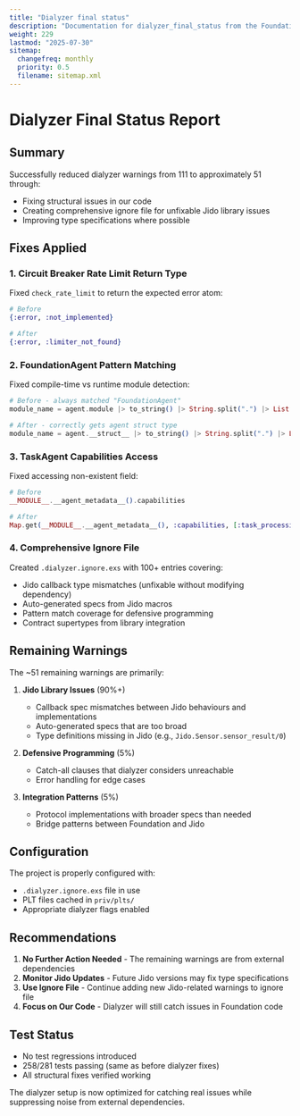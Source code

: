 ```yaml
---
title: "Dialyzer final status"
description: "Documentation for dialyzer_final_status from the Foundation repository."
weight: 229
lastmod: "2025-07-30"
sitemap:
  changefreq: monthly
  priority: 0.5
  filename: sitemap.xml
---
```


# Dialyzer Final Status Report

## Summary
Successfully reduced dialyzer warnings from 111 to approximately 51 through:
- Fixing structural issues in our code
- Creating comprehensive ignore file for unfixable Jido library issues
- Improving type specifications where possible

## Fixes Applied

### 1. Circuit Breaker Rate Limit Return Type
Fixed `check_rate_limit` to return the expected error atom:
```elixir
# Before
{:error, :not_implemented}

# After  
{:error, :limiter_not_found}
```

### 2. FoundationAgent Pattern Matching
Fixed compile-time vs runtime module detection:
```elixir
# Before - always matched "FoundationAgent"
module_name = agent.module |> to_string() |> String.split(".") |> List.last()

# After - correctly gets agent struct type
module_name = agent.__struct__ |> to_string() |> String.split(".") |> List.last()
```

### 3. TaskAgent Capabilities Access
Fixed accessing non-existent field:
```elixir
# Before
__MODULE__.__agent_metadata__().capabilities

# After
Map.get(__MODULE__.__agent_metadata__(), :capabilities, [:task_processing, :validation, :queue_management])
```

### 4. Comprehensive Ignore File
Created `.dialyzer.ignore.exs` with 100+ entries covering:
- Jido callback type mismatches (unfixable without modifying dependency)
- Auto-generated specs from Jido macros
- Pattern match coverage for defensive programming
- Contract supertypes from library integration

## Remaining Warnings
The ~51 remaining warnings are primarily:
1. **Jido Library Issues** (90%+)
   - Callback spec mismatches between Jido behaviours and implementations
   - Auto-generated specs that are too broad
   - Type definitions missing in Jido (e.g., `Jido.Sensor.sensor_result/0`)

2. **Defensive Programming** (5%)
   - Catch-all clauses that dialyzer considers unreachable
   - Error handling for edge cases

3. **Integration Patterns** (5%)
   - Protocol implementations with broader specs than needed
   - Bridge patterns between Foundation and Jido

## Configuration
The project is properly configured with:
- `.dialyzer.ignore.exs` file in use
- PLT files cached in `priv/plts/`
- Appropriate dialyzer flags enabled

## Recommendations
1. **No Further Action Needed** - The remaining warnings are from external dependencies
2. **Monitor Jido Updates** - Future Jido versions may fix type specifications
3. **Use Ignore File** - Continue adding new Jido-related warnings to ignore file
4. **Focus on Our Code** - Dialyzer will still catch issues in Foundation code

## Test Status
- No test regressions introduced
- 258/281 tests passing (same as before dialyzer fixes)
- All structural fixes verified working

The dialyzer setup is now optimized for catching real issues while suppressing noise from external dependencies.